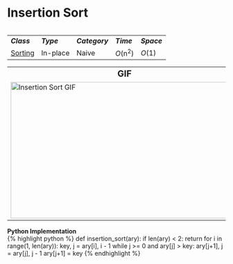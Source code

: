 # Insertion Sort
<head>
    <link rel="stylesheet" href="/quickreference/assets/css/table.css">
</head>
<body>
    <table class="full">
        <tr>
            <table class="full">
                <tr>
                    <td><strong><i>Class</i></strong></td>
                    <td><strong><i>Type</i></strong></td>
                    <td><strong><i>Category</i></strong></td>
                    <td><strong><i>Time</i></strong></td>
                    <td><strong><i>Space</i></strong></td>
                </tr>
                <tr>
                    <td><a href="/quickreference/Sorting/Sorting">Sorting</a></td>
                    <td>In-place</td>
                    <td>Naive</td>
                    <td><i>O</i>(n<sup>2</sup>)</td>
                    <td><i>O</i>(1)</td>
                </tr>
            </table>
        </tr>
        <tr>
            <table class="full">
                <tr style="text-align: center; font-size:20px;">
                    <td><strong>GIF</strong></td>
                    <td><strong>Video</strong></td>
                </tr>
                <tr>
                    <td><img src="https://upload.wikimedia.org/wikipedia/commons/9/9c/Insertion-sort-example.gif" alt="Insertion Sort GIF" width="525" height="315"/></td>
                    <td><a href="https://youtu.be/JU767SDMDvA"><img src="http://img.youtube.com/vi/JU767SDMDvA/0.jpg" alt="Insertion Sort Video" width="560" height="315"/></a></td>
                </tr>
            </table>
        </tr>
        <tr>
            <table class="full">
                <tr style="text-align: center; font-size:20px;">
                    <strong>Python Implementation</strong>
                </tr>
                <tr style="text-align: left;">
                    <div class="python" markdown="1"/>
    {% highlight python %}
    def insertion_sort(ary):
        if len(ary) < 2: return
        for i in range(1, len(ary)):
            key, j = ary[i], i - 1
            while j >= 0 and ary[j] > key: 
                ary[j+1], j = ary[j], j - 1
            ary[j+1] = key
    {% endhighlight %}
                </tr>
            </table>
        </tr>
    </table>
</body>